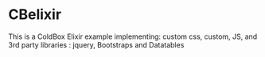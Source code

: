 # CBelixir
This is a ColdBox Elixir example implementing: custom css, custom, JS, and 3rd party libraries : jquery, Bootstraps and Datatables
